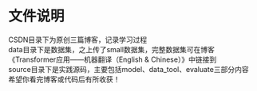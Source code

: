 # 文件说明
CSDN目录下为原创三篇博客，记录学习过程  
data目录下是数据集，之上传了small数据集，完整数据集可在博客《Transformer应用——机器翻译（English & Chinese）》中链接到  
source目录下是实践源码，主要包括model、data_tool、evaluate三部分内容  
希望你看完博客或代码后有所收获！  
